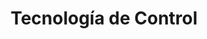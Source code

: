 ---
title: "Tecnología de Control"
description: "Técnicas de programación de sistemas de control en la industria"
icon: 💻
course: Máster en Ingeniería Industrial
semester: "M1"
year: "21-22"
ects: 6
link: "https://github.com/lewinkoon/aoc-2021"
resources:
- src: lec1.pdf
  title: Teoría de la Automatización
  params:
    description: Fundamentos científicos, controladores inteligentes y aspectos prácticos.
- src: lec2.pdf
  title: Robótica
  params:
    description: Introducción, aplicaciones y robots móviles.
- src: lec3.pdf
  title: Autómatas programables
  params:
    description: PLCs. Control, configuración, y programación.
- src: '**.pdf'
  name: pdf-file-:counter
---
